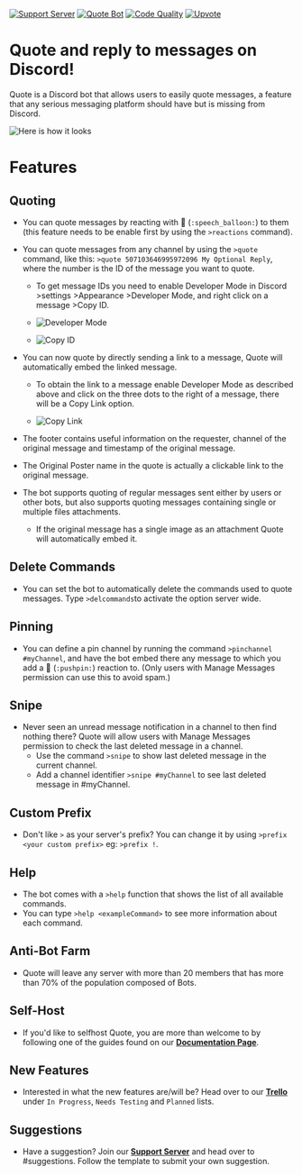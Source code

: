 [![Support Server](https://discordapp.com/api/guilds/418455732741079040/widget.png?style=shield)](https://discord.gg/sbySHxA)
[![Quote Bot](https://discordbots.org/api/widget/status/447176783704489985.svg)](https://discordbots.org/bot/447176783704489985)
[![Code Quality](https://api.codacy.com/project/badge/Grade/81a0a0e33ddd4a32882fe57ebb5d60a1)](https://app.codacy.com/app/aki-jp/Quote?utm_source=github.com&utm_medium=referral&utm_content=Deivedux/Quote&utm_campaign=Badge_Grade_Dashboard)
[![Upvote](https://aki-toga.tk/css/support.png)](https://discordbots.org/bot/447176783704489985/vote)

# Quote and reply to messages on Discord!
Quote is a Discord bot that allows users to easily quote messages, a feature that any serious messaging platform should have but is missing from Discord.

![Here is how it looks](https://cdn.discordapp.com/attachments/154295458531901441/526119544947736595/unknown.png)

# Features

## Quoting 

* You can quote messages by reacting with 💬 (`:speech_balloon:`) to them (this feature needs to be enable first by using the `>reactions` command).

* You can quote messages from any channel by using the `>quote` command, like this: `>quote 507103646995972096 My Optional Reply`, where the number is the ID of the message you want to quote.

  * To get message IDs you need to enable Developer Mode in Discord >settings >Appearance >Developer Mode, and right click on a message >Copy ID.

  * ![Developer Mode](https://cdn.discordapp.com/attachments/154295458531901441/526118407071072281/unknown.png)

  * ![Copy ID](https://cdn.discordapp.com/attachments/154295458531901441/526118743550722049/unknown.png)

* You can now quote by directly sending a link to a message, Quote will automatically embed the linked message.

  * To obtain the link to a message enable Developer Mode as described above and click on the three dots to the right of a message, there will be a Copy Link option.

  * ![Copy Link](https://cdn.discordapp.com/attachments/154295458531901441/526117532248047626/unknown.png)

* The footer contains useful information on the requester, channel of the original message and timestamp of the original message.

* The Original Poster name in the quote is actually a clickable link to the original message.

* The bot supports quoting of regular messages sent either by users or other bots, but also supports quoting messages containing single or multiple files attachments.
  * If the original message has a single image as an attachment Quote will automatically embed it.


## Delete Commands
* You can set the bot to automatically delete the commands used to quote messages. Type `>delcommands`to activate the option server wide.



## Pinning
* You can define a pin channel by running the command `>pinchannel #myChannel`, and have the bot embed there any message to which you add a 📌 (`:pushpin:`) reaction to. (Only users with Manage Messages permission can use this to avoid spam.)



## Snipe
* Never seen an unread message notification in a channel to then find nothing there? Quote will allow users with Manage Messages permission to check the last deleted message in a channel.
  * Use the command `>snipe` to show last deleted message in the current channel.
  * Add a channel identifier `>snipe #myChannel` to see last deleted message in #myChannel.



## Custom Prefix
* Don't like `>` as your server's prefix? You can change it by using `>prefix <your custom prefix>` eg: `>prefix !`.



## Help
* The bot comes with a `>help` function that shows the list of all available commands. 
* You can type `>help <exampleCommand>` to see more information about each command. 

##  Anti-Bot Farm
* Quote will leave any server with more than 20 members that has more than 70% of the population composed of Bots.



## Self-Host
* If you'd like to selfhost Quote, you are more than welcome to by following one of the guides found on our [**Documentation Page**](https://quote.readthedocs.io/en/latest/).



## New Features
* Interested in what the new features are/will be? Head over to our [**Trello**](https://trello.com/b/Cuazpsh8/quote-bot) under `In Progress`, `Needs Testing` and `Planned` lists.



## Suggestions
* Have a suggestion? Join our [**Support Server**](https://discord.gg/sbySHxA) and head over to #suggestions. Follow the template to submit your own suggestion.

